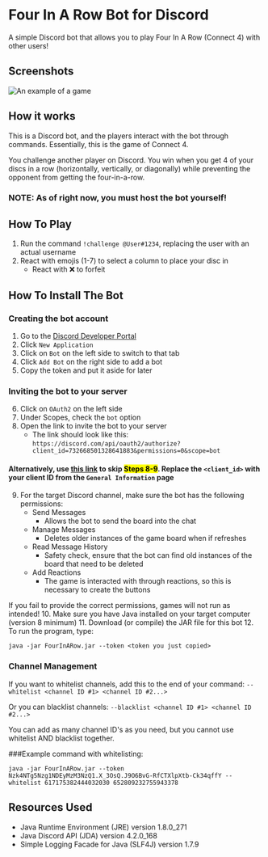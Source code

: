# Four In A Row Bot for Discord
A simple Discord bot that allows you to play Four In A Row (Connect 4) with other users!

## Screenshots
![An example of a game](https://user-images.githubusercontent.com/10486660/104428881-d6ca2180-5539-11eb-8706-250c333bb50e.png)

## How it works
This is a Discord bot, and the players interact with the bot through commands. Essentially, this is the game of Connect 4.

You challenge another player on Discord. You win when you get 4 of your discs in a row (horizontally, vertically, or diagonally) while preventing the opponent from getting the four-in-a-row.

### NOTE: As of right now, you must host the bot yourself!

## How To Play
1. Run the command `!challenge @User#1234`, replacing the user with an actual username
2. React with emojis (1-7) to select a column to place your disc in
    - React with ❌ to forfeit
    
## How To Install The Bot
### Creating the bot account
1. Go to the [Discord Developer Portal](https://discord.com/developers/applications)
2. Click `New Application`
3. Click on `Bot` on the left side to switch to that tab
4. Click `Add Bot` on the right side to add a bot
5. Copy the token and put it aside for later

### Inviting the bot to your server
6. Click on `OAuth2` on the left side
7. Under Scopes, check the `bot` option
8. Open the link to invite the bot to your server 
    - The link should look like this: `https://discord.com/api/oauth2/authorize?client_id=732668501328641883&permissions=0&scope=bot`
    
  #### Alternatively, use [this link](https://discord.com/api/oauth2/authorize?client_id=<client_id>&permissions=0&scope=bot) to skip <mark>Steps 8-9</mark>. Replace the `<client_id>` with your client ID from the `General Information` page

9. For the target Discord channel, make sure the bot has the following permissions:
   - Send Messages
      - Allows the bot to send the board into the chat
   - Manage Messages
      - Deletes older instances of the game board when if refreshes 
   - Read Message History
      - Safety check, ensure that the bot can find old instances of the board that need to be deleted
   - Add Reactions
      - The game is interacted with through reactions, so this is necessary to create the buttons
   
If you fail to provide the correct permissions, games will not run as intended!
10. Make sure you have Java installed on your target computer (version 8 minimum)
11. Download (or compile) the JAR file for this bot
12. To run the program, type:
```
java -jar FourInARow.jar --token <token you just copied>
```

### Channel Management
If you want to whitelist channels, add this to the end of your command:
`--whitelist <channel ID #1> <channel ID #2...>`

Or you can blacklist channels:
`--blacklist <channel ID #1> <channel ID #2...>`

You can add as many channel ID's as you need, but you cannot use whitelist AND blacklist together.

###Example command with whitelisting:
```
java -jar FourInARow.jar --token Nzk4NTg5Nzg1NDEyMzM3NzQ1.X_3OsQ.J9O6BvG-RfCTXlpXtb-Ck34qffY --whitelist 617175382444032030 652809232755943378
```

## Resources Used
- Java Runtime Environment (JRE) version 1.8.0_271
- Java Discord API (JDA) version 4.2.0_168
- Simple Logging Facade for Java (SLF4J) version 1.7.9